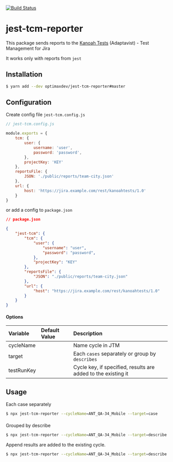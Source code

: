 [![Build Status](https://travis-ci.org/optimaxdev/jest-tcm-reporter.svg?branch=master)](https://travis-ci.org/optimaxdev/jest-tcm-reporter)
# jest-tcm-reporter

This package sends reports to the [Kanoah Tests](https://www.adaptavist.com/doco/display/KT/Documentation?utm_source=tm4jS&utm_medium=inapp) (Adaptavist) - Test Management for Jira

It works only with reports from `jest` 

## Installation

```bash
$ yarn add --dev optimaxdev/jest-tcm-reporter#master
```

## Configuration

Create config file `jest-tcm.config.js`

```js
// jest-tcm.config.js

module.exports = {
    tcm: {
        user: {
            username: 'user',
            password: 'password',
        },
        projectKey: 'KEY'
    },
    reportsFile: {
        JSON: './public/reports/team-city.json'
    },
    url: {
        host: 'https://jira.example.com/rest/kanoahtests/1.0'
    }
}
```

or add a config to `package.json`

```json
// package.json

{
    "jest-tcm": {
        "tcm": {
            "user": {
                "username": "user",
                "password": "password",
            },
            "projectKey": "KEY"
        },
        "reportsFile": {
            "JSON": "./public/reports/team-city.json"
        },
        "url": {
            "host": "https://jira.example.com/rest/kanoahtests/1.0"
        }
    }
}
```

#### Options

| Variable   | Default Value | Description                                                   |
| :--------- | :------------ | :------------------------------------------------------------ |
| cycleName  |               | Name cycle in JTM                                             |
| target     |               | Each `cases` separately or group by `describes`               |
| testRunKey |               | Сycle key, if specified, results are added to the existing it |

## Usage

Each case separately
```bash
$ npx jest-tcm-reporter --cycleName=ANT_QA-34_Mobile --target=case
```
####
Grouped by describe
```bash
$ npx jest-tcm-reporter --cycleName=ANT_QA-34_Mobile --target=describe
```

Append results are added to the existing cycle.
```bash
$ npx jest-tcm-reporter --cycleName=ANT_QA-34_Mobile --target=describe --testRunKey=ANT_C454
```